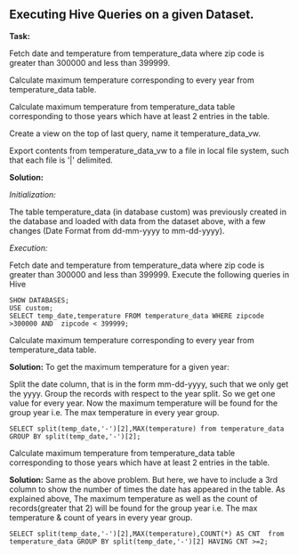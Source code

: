 **Executing Hive Queries on a given Dataset.**
------------------------------------------

**Task:**

Fetch date and temperature from temperature_data where zip code is greater than 300000 and less than 399999.

Calculate maximum temperature corresponding to every year from temperature_data table.


Calculate maximum temperature from temperature_data table corresponding to those years which have at least 2 entries in the table.

Create a view on the top of last query, name it temperature_data_vw.


Export contents from temperature_data_vw to a file in local file system, such that each file is '|' delimited.

**Solution:**

*Initialization:*

The table temperature_data (in database custom) was previously created in the database and loaded with data from the dataset above, with a few changes (Date Format from dd-mm-yyyy to mm-dd-yyyy).


*Execution:*


Fetch date and temperature from temperature_data where zip code is greater than 300000 and less than 399999.
Execute the following queries in Hive

    SHOW DATABASES;
    USE custom;
    SELECT temp_date,temperature FROM temperature_data WHERE zipcode >300000 AND  zipcode < 399999;
    
Calculate maximum temperature corresponding to every year from temperature_data table.


**Solution:**
To get the maximum temperature for a given year:

Split the date column, that is in the form mm-dd-yyyy, such that we only get the yyyy.
Group the records with respect to the year split. So we get one value for every year.
Now the maximum temperature will be found for the group year i.e. The max temperature in every year group.

    SELECT split(temp_date,'-')[2],MAX(temperature) from temperature_data GROUP BY split(temp_date,'-')[2];
    
Calculate maximum temperature from temperature_data table corresponding to those years which have at least 2 entries in the table.


**Solution:**
Same as the above problem. But here, we  have to  include a 3rd column to show the number of times the date has appeared in the table.
As explained above, The maximum temperature as well as the count of records(greater that 2) will be found for the group year i.e. The max temperature & count of years in every year group.

    SELECT split(temp_date,'-')[2],MAX(temperature),COUNT(*) AS CNT  from temperature_data GROUP BY split(temp_date,'-')[2] HAVING CNT >=2;
